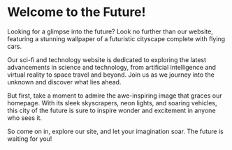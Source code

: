 <!--
Write me markdown content of website with wallpaper:

"A futuristic image of a cityscape with flying cars for a sci-fi or technology website"

The header of the page should not be copy of the text but rather a real content of the website which is using this wallpaper.
-->

<!--font:Montserrat-->

# Welcome to the Future!

Looking for a glimpse into the future? Look no further than our website, featuring a stunning wallpaper of a futuristic cityscape complete with flying cars.

Our sci-fi and technology website is dedicated to exploring the latest advancements in science and technology, from artificial intelligence and virtual reality to space travel and beyond. Join us as we journey into the unknown and discover what lies ahead.

But first, take a moment to admire the awe-inspiring image that graces our homepage. With its sleek skyscrapers, neon lights, and soaring vehicles, this city of the future is sure to inspire wonder and excitement in anyone who sees it.

So come on in, explore our site, and let your imagination soar. The future is waiting for you!

